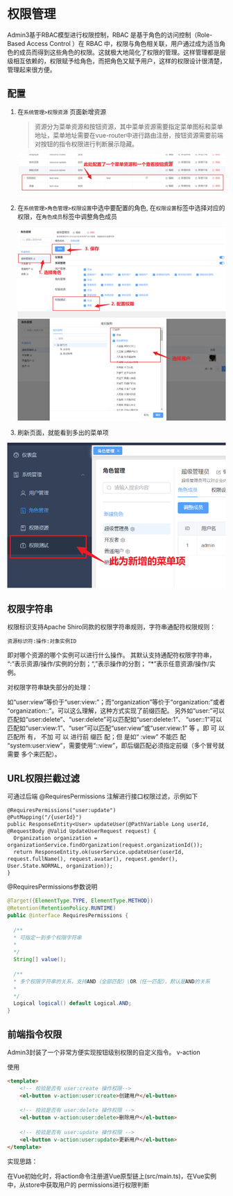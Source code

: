 # 权限管理

Admin3基于RBAC模型进行权限控制，RBAC 是基于角色的访问控制（Role-Based Access Control ）在 RBAC 中，权限与角色相关联，用户通过成为适当角色的成员而得到这些角色的权限。这就极大地简化了权限的管理。这样管理都是层级相互依赖的，权限赋予给角色，而把角色又赋予用户，这样的权限设计很清楚，管理起来很方便。

## 配置

1. 在`系统管理>权限资源` 页面新增资源
  
   > 资源分为菜单资源和按钮资源，其中菜单资源需要指定菜单图标和菜单地址，菜单地址需要在vue-router中进行路由注册，按钮资源需要前端对按钮的指令权限进行判断展示隐藏。

    ![](image/resource-list.png)

2. 在`系统管理>角色管理>权限设置`中选中要配置的角色, 在`权限设置`标签中选择对应的权限，在`角色成员`标签中调整角色成员

   ![](image/role-auth2.png)
   ![](image/role-user.png)

3. 刷新页面，就能看到多出的菜单项

  ![](image/test-menu-resource.png)

## 权限字符串

权限标识支持Apache Shiro同款的权限字符串规则，字符串通配符权限规则：
```
资源标识符:操作:对象实例ID
```

即对哪个资源的哪个实例可以进行什么操作。 其默认支持通配符权限字符串，
“:”表示资源/操作/实例的分割；“,”表示操作的分割； “*”表示任意资源/操作/实例。

对权限字符串缺失部分的处理：

如“user:view”等价于“user:view:”；而“organization”等价于“organization:”或者
“organization::”。可以这么理解，这种方式实现了前缀匹配。
另外如“user:”可以匹配如“user:delete”、“user:delete”可以匹配如“user:delete:1”、
“user::1”可以匹配如“user:view:1”、“user”可以匹配“user:view”或“user:view:1”
等 。即 可 以 匹配所 有， 不加 可 以 进行前 缀匹 配；但 是如“ :view” 不能匹 配
“system:user:view”，需要使用“::view”，即后缀匹配必须指定前缀（多个冒号就需要
多个来匹配）。

## URL权限拦截过滤

可通过后端 @RequiresPermissions 注解进行接口权限过滤，示例如下
```
@RequiresPermissions("user:update")
@PutMapping("/{userId}")
public ResponseEntity<User> updateUser(@PathVariable Long userId, @RequestBody @Valid UpdateUserRequest request) {
  Organization organization = organizationService.findOrganization(request.organizationId());
  return ResponseEntity.ok(userService.updateUser(userId, request.fullName(), request.avatar(), request.gender(), User.State.NORMAL, organization));
}
```

@RequiresPermissions参数说明

```java
@Target({ElementType.TYPE, ElementType.METHOD})
@Retention(RetentionPolicy.RUNTIME)
public @interface RequiresPermissions {

  /**
  * 可指定一到多个权限字符串
  * 
  */
  String[] value();

  /**
  * 多个权限字符串的关系，支持AND（全部匹配）\OR（任一匹配），默认是AND的关系
  *
  */
  Logical logical() default Logical.AND;
}
```

## 前端指令权限

Admin3封装了一个非常方便实现按钮级别权限的自定义指令。 v-action

使用

```html
<template>
    <!-- 校验是否有 user:create 操作权限-->
    <el-button v-action:user:create>创建用户</el-button>
  
    <!-- 校验是否有 user:delete 操作权限 -->
    <el-button v-action:user:delete>删除用户</el-button>
  
    <!-- 校验是否有 user:update 操作权限 -->
    <el-button v-action:user:update>更新用户</el-button>
</template>
```

实现思路：

在Vue初始化时，将action命令注册道Vue原型链上(src/main.ts)，在Vue实例中，从store中获取用户的 permissions进行权限判断
